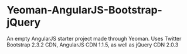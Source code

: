 Yeoman-AngularJS-Bootstrap-jQuery
=================================

An empty AngularJS starter project made through Yeoman. Uses Twitter Bootstrap 2.3.2 CDN, AngularJS CDN 1.1.5, as well as jQuery CDN 2.0.3
